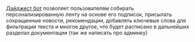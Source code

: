 [Дайджест бот](https://t.me/digestnews_bot) позволяет пользователям собирать персонализированную ленту на основе его подписок, присылать сокращенные новости, рекомендации, добавлять ключевые слова для фильтрации текста и многое другое, что будет расписано в дальнейших разделах документации
(так же написать про админку)